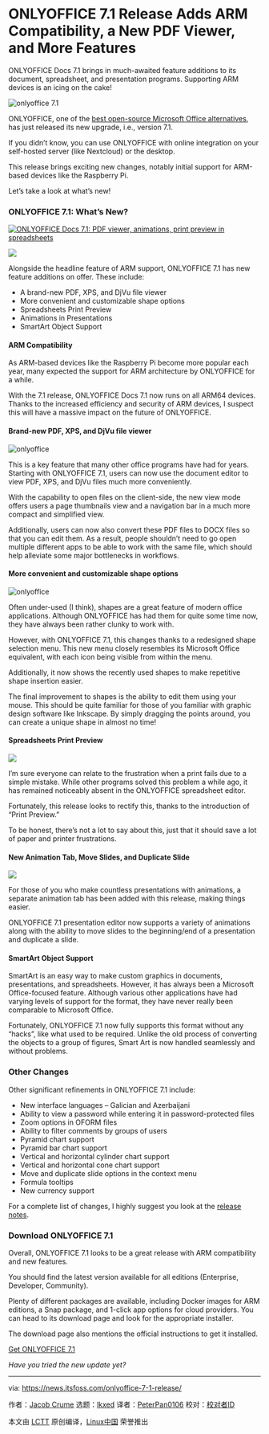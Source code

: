 [#]: subject: "ONLYOFFICE 7.1 Release Adds ARM Compatibility, a New PDF Viewer, and More Features"
[#]: via: "https://news.itsfoss.com/onlyoffice-7-1-release/"
[#]: author: "Jacob Crume https://news.itsfoss.com/author/jacob/"
[#]: collector: "lkxed"
[#]: translator: "PeterPan0106"
[#]: reviewer: " "
[#]: publisher: " "
[#]: url: " "

ONLYOFFICE 7.1 Release Adds ARM Compatibility, a New PDF Viewer, and More Features
======
ONLYOFFICE Docs 7.1 brings in much-awaited feature additions to its document, spreadsheet, and presentation programs. Supporting ARM devices is an icing on the cake!

![onlyoffice 7.1][1]

ONLYOFFICE, one of the [best open-source Microsoft Office alternatives][2], has just released its new upgrade, i.e., version 7.1.

If you didn’t know, you can use ONLYOFFICE with online integration on your self-hosted server (like Nextcloud) or the desktop.

This release brings exciting new changes, notably initial support for ARM-based devices like the Raspberry Pi.

Let’s take a look at what’s new!

### ONLYOFFICE 7.1: What’s New?

[<img src="https://i.ytimg.com/vi/5-ervHAemZc/hqdefault.jpg" alt="ONLYOFFICE Docs 7.1: PDF viewer, animations, print preview in spreadsheets">][3]

![][4]

Alongside the headline feature of ARM support, ONLYOFFICE 7.1 has new feature additions on offer. These include:

* A brand-new PDF, XPS, and DjVu file viewer
* More convenient and customizable shape options
* Spreadsheets Print Preview
* Animations in Presentations
* SmartArt Object Support

#### ARM Compatibility

As ARM-based devices like the Raspberry Pi become more popular each year, many expected the support for ARM architecture by ONLYOFFICE for a while.

With the 7.1 release, ONLYOFFICE Docs 7.1 now runs on all ARM64 devices. Thanks to the increased efficiency and security of ARM devices, I suspect this will have a massive impact on the future of ONLYOFFICE.

#### Brand-new PDF, XPS, and DjVu file viewer

![onlyoffice][5]

This is a key feature that many other office programs have had for years. Starting with ONLYOFFICE 7.1, users can now use the document editor to view PDF, XPS, and DjVu files much more conveniently.

With the capability to open files on the client-side, the new view mode offers users a page thumbnails view and a navigation bar in a much more compact and simplified view.

Additionally, users can now also convert these PDF files to DOCX files so that you can edit them. As a result, people shouldn’t need to go open multiple different apps to be able to work with the same file, which should help alleviate some major bottlenecks in workflows.

#### More convenient and customizable shape options

![onlyoffice][6]

Often under-used (I think), shapes are a great feature of modern office applications. Although ONLYOFFICE has had them for quite some time now, they have always been rather clunky to work with.

However, with ONLYOFFICE 7.1, this changes thanks to a redesigned shape selection menu. This new menu closely resembles its Microsoft Office equivalent, with each icon being visible from within the menu.

Additionally, it now shows the recently used shapes to make repetitive shape insertion easier.

The final improvement to shapes is the ability to edit them using your mouse. This should be quite familiar for those of you familiar with graphic design software like Inkscape. By simply dragging the points around, you can create a unique shape in almost no time!

#### Spreadsheets Print Preview

![][7]

I’m sure everyone can relate to the frustration when a print fails due to a simple mistake. While other programs solved this problem a while ago, it has remained noticeably absent in the ONLYOFFICE spreadsheet editor.

Fortunately, this release looks to rectify this, thanks to the introduction of “Print Preview.”

To be honest, there’s not a lot to say about this, just that it should save a lot of paper and printer frustrations.

#### New Animation Tab, Move Slides, and Duplicate Slide

![][8]

For those of you who make countless presentations with animations, a separate animation tab has been added with this release, making things easier.

ONLYOFFICE 7.1 presentation editor now supports a variety of animations along with the ability to move slides to the beginning/end of a presentation and duplicate a slide.

#### SmartArt Object Support

SmartArt is an easy way to make custom graphics in documents, presentations, and spreadsheets. However, it has always been a Microsoft Office-focused feature. Although various other applications have had varying levels of support for the format, they have never really been comparable to Microsoft Office.

Fortunately, ONLYOFFICE 7.1 now fully supports this format without any “hacks”, like what used to be required. Unlike the old process of converting the objects to a group of figures, Smart Art is now handled seamlessly and without problems.

### Other Changes

Other significant refinements in ONLYOFFICE 7.1 include:

* New interface languages – Galician and Azerbaijani
* Ability to view a password while entering it in password-protected files
* Zoom options in OFORM files
* Ability to filter comments by groups of users
* Pyramid chart support
* Pyramid bar chart support
* Vertical and horizontal cylinder chart support
* Vertical and horizontal cone chart support
* Move and duplicate slide options in the context menu
* Formula tooltips
* New currency support

For a complete list of changes, I highly suggest you look at the [release notes][9].

### Download ONLYOFFICE 7.1

Overall, ONLYOFFICE 7.1 looks to be a great release with ARM compatibility and new features.

You should find the latest version available for all editions (Enterprise, Developer, Community).

Plenty of different packages are available, including Docker images for ARM editions, a Snap package, and 1-click app options for cloud providers. You can head to its download page and look for the appropriate installer.

The download page also mentions the official instructions to get it installed.

[Get ONLYOFFICE 7.1][10]

*Have you tried the new update yet?*

--------------------------------------------------------------------------------

via: https://news.itsfoss.com/onlyoffice-7-1-release/

作者：[Jacob Crume][a]
选题：[lkxed][b]
译者：[PeterPan0106](https://github.com/PeterPan0106)
校对：[校对者ID](https://github.com/校对者ID)

本文由 [LCTT](https://github.com/LCTT/TranslateProject) 原创编译，[Linux中国](https://linux.cn/) 荣誉推出

[a]: https://news.itsfoss.com/author/jacob/
[b]: https://github.com/lkxed
[1]: https://news.itsfoss.com/wp-content/uploads/2022/05/onlyoffice-7-1.jpg
[2]: https://itsfoss.com/best-free-open-source-alternatives-microsoft-office/
[3]: https://youtu.be/5-ervHAemZc
[4]: https://youtu.be/5-ervHAemZc
[5]: https://news.itsfoss.com/wp-content/uploads/2022/05/ONLYOFFICE-viewer.png
[6]: https://news.itsfoss.com/wp-content/uploads/2022/05/ONLYOFFICE-shapes.png
[7]: https://news.itsfoss.com/wp-content/uploads/2022/05/ONLYOFFICE-Print-Preview.png
[8]: https://news.itsfoss.com/wp-content/uploads/2022/05/ONLYOFFICE-Animations.png
[9]: https://www.onlyoffice.com/blog/2022/05/discover-onlyoffice-docs-v7-1/
[10]: https://www.onlyoffice.com/download-docs.aspx
